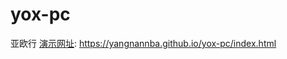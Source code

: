 # yox-pc
亚欧行
[演示网址](https://yangnannba.github.io/yox-pc/index.html): https://yangnannba.github.io/yox-pc/index.html
